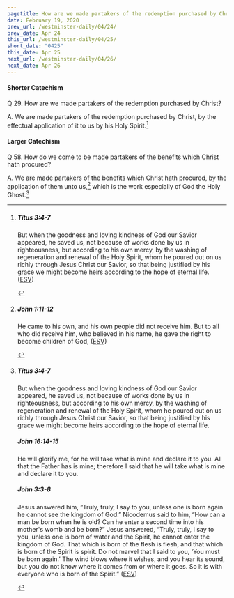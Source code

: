 ```yaml
---
pagetitle: How are we made partakers of the redemption purchased by Christ?
date: February 19, 2020
prev_url: /westminster-daily/04/24/
prev_date: Apr 24
this_url: /westminster-daily/04/25/
short_date: "0425"
this_date: Apr 25
next_url: /westminster-daily/04/26/
next_date: Apr 26
---
```


#### Shorter Catechism

<span class="q">Q 29.</span> How are we made partakers of the redemption purchased by Christ?

<span class="q">A.</span> We are made partakers of the redemption purchased by Christ, by the effectual application of it to us by his Holy Spirit.[^fnref:wsc1]


[^fnref:wsc1]: <div class="esv"><h5>Titus 3:4-7</h5> <div class="esv-text"><p id="p56003004.01-1">But when the goodness and loving kindness of God our Savior appeared, he saved us, not because of works done by us in righteousness, but according to his own mercy, by the washing of regeneration and renewal of the Holy Spirit, whom he poured out on us richly through Jesus Christ our Savior, so that being justified by his grace we might become heirs according to the hope of eternal life.  (<a href="http://www.esv.org" class="copyright">ESV</a>)</p> </div> </div>


#### Larger Catechism

<span class="q">Q 58.</span> How do we come to be made partakers of the benefits which Christ hath procured?

<span class="q">A.</span> We are made partakers of the benefits which Christ hath procured, by the application of them unto us,[^fnref:wlc1] which is the work especially of God the Holy Ghost.[^fnref:wlc2]


[^fnref:wlc1]: <div class="esv"><h5>John 1:11-12</h5> <div class="esv-text"><p id="p43001011.01-1">He came to his own, and his own people did not receive him. But to all who did receive him, who believed in his name, he gave the right to become children of God,  (<a href="http://www.esv.org" class="copyright">ESV</a>)</p> </div> </div>

[^fnref:wlc2]: <div class="esv"><h5>Titus 3:4-7</h5> <div class="esv-text"><p id="p56003004.01-1">But when the goodness and loving kindness of God our Savior appeared, he saved us, not because of works done by us in righteousness, but according to his own mercy, by the washing of regeneration and renewal of the Holy Spirit, whom he poured out on us richly through Jesus Christ our Savior, so that being justified by his grace we might become heirs according to the hope of eternal life.</p> </div><h5>John 16:14-15</h5> <div class="esv-text"><p id="p43016014.01-2"><span class="woc">He will glorify me, for he will take what is mine and declare it to you.</span> <span class="woc">All that the Father has is mine; therefore I said that he will take what is mine and declare it to you.</span></p> </div><h5>John 3:3-8</h5> <div class="esv-text"><p id="p43003003.01-3">Jesus answered him, <span class="woc">&#8220;Truly, truly, I say to you, unless one is born again he cannot see the kingdom of God.&#8221;</span> Nicodemus said to him, &#8220;How can a man be born when he is old? Can he enter a second time into his mother's womb and be born?&#8221; Jesus answered, <span class="woc">&#8220;Truly, truly, I say to you, unless one is born of water and the Spirit, he cannot enter the kingdom of God.</span> <span class="woc">That which is born of the flesh is flesh, and that which is born of the Spirit is spirit.</span> <span class="woc">Do not marvel that I said to you, &#8216;You must be born again.&#8217;</span> <span class="woc">The wind blows where it wishes, and you hear its sound, but you do not know where it comes from or where it goes. So it is with everyone who is born of the Spirit.&#8221;</span>  (<a href="http://www.esv.org" class="copyright">ESV</a>)</p> </div> </div>


